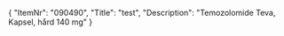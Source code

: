{
  "ItemNr": "090490",
  "Title": "test",
  "Description": "Temozolomide Teva, Kapsel, hård 140 mg"
}